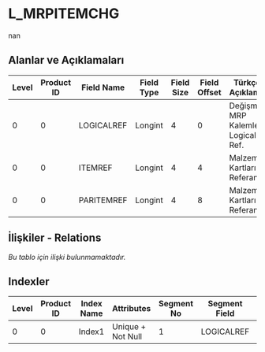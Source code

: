 # L_MRPITEMCHG

nan

## Alanlar ve Açıklamaları

| Level | Product ID | Field Name | Field Type | Field Size | Field Offset | Türkçe Açıklama | Expression |
| ----- | ---------- | ---------- | ---------- | ---------- | ------------ | --------------- | ---------- |
| 0 | 0 | LOGICALREF | Longint | 4 | 0 | Değişmiş MRP Kalemleri Logical Ref. | Changed MRP Items Logical Reference |
| 0 | 0 | ITEMREF | Longint | 4 | 4 | Malzeme Kartları Referansı | Item Cards Reference |
| 0 | 0 | PARITEMREF | Longint | 4 | 8 | Malzeme Kartları Referansı | Item Cards Reference |

## İlişkiler - Relations

*Bu tablo için ilişki bulunmamaktadır.*

## Indexler

| Level | Product ID | Index Name | Attributes | Segment No | Segment Field | Sense |
| ----- | ---------- | ---------- | ---------- | ---------- | ------------- | ----- |
| 0 | 0 | Index1 | Unique + Not Null | 1 | LOGICALREF | Ascending |

